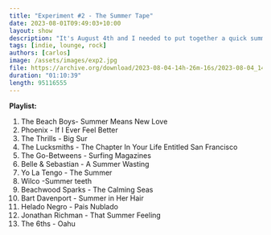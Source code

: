 ```yaml
---
title: "Experiment #2 - The Summer Tape"
date: 2023-08-01T09:49:03+10:00
layout: show
description: "It's August 4th and I needed to put together a quick summer mix! Some of these are summer-themed songs, and some other ones just remind me of summer for no specific reason. There's also an interesting 28 minute outro... I hope you like it!"
tags: [indie, lounge, rock]
authors: [carlos]
image: /assets/images/exp2.jpg
file: https://archive.org/download/2023-08-04-14h-26m-16s/2023-08-04_14h26m16s.mp3
duration: "01:10:39"
length: 95116555
---
```


**Playlist:**

1.	The Beach Boys- Summer Means New Love
2.	Phoenix - If I Ever Feel Better
3.	The Thrills - Big Sur
4.	The Lucksmiths - The Chapter In Your Life Entitled San Francisco
5.	The Go-Betweens - Surfing Magazines
6.	Belle & Sebastian - A Summer Wasting
7.	Yo La Tengo	- The Summer
8.	Wilco -Summer teeth
9.	Beachwood Sparks - The Calming Seas
10.	Bart Davenport - Summer in Her Hair
11.	Helado Negro - Pais Nublado
12.	Jonathan Richman - That Summer Feeling
13.	The 6ths - Oahu